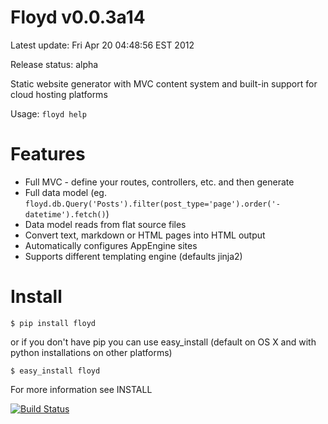 # Floyd v0.0.3a14

Latest update: Fri Apr 20 04:48:56 EST 2012

Release status: alpha

Static website generator with MVC content system and built-in support for cloud hosting platforms

Usage: `floyd help`

# Features

 * Full MVC - define your routes, controllers, etc. and then generate
 * Full data model (eg. `floyd.db.Query('Posts').filter(post_type='page').order('-datetime').fetch()`)
 * Data model reads from flat source files
 * Convert text, markdown or HTML pages into HTML output
 * Automatically configures AppEngine sites
 * Supports different templating engine (defaults jinja2)

# Install

    $ pip install floyd

or if you don't have pip you can use easy_install (default on OS X and with python installations on other platforms)

    $ easy_install floyd

For more information see INSTALL

[![Build Status](https://secure.travis-ci.org/nikcub/floyd.png)](http://travis-ci.org/nikcub/floyd)

